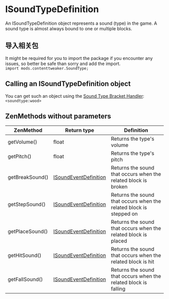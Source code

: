 # ISoundTypeDefinition

An ISoundTypeDefinition object represents a sound (type) in the game. A sound type is almost always bound to one or multiple blocks.

## 导入相关包
It might be required for you to import the package if you encounter any issues, so better be safe than sorry and add the import.  
`import mods.contenttweaker.SoundType;`

## Calling an ISoundTypeDefinition object
You can get such an object using the [Sound Type Bracket Handler](/Mods/ContentTweaker/Vanilla/Brackets/Bracket_Sound_Type/):  
`<soundtype:wood>`

## ZenMethods without parameters
| ZenMethod       | Return type                                                                             | Definition                                                         |
| --------------- | --------------------------------------------------------------------------------------- | ------------------------------------------------------------------ |
| getVolume()     | float                                                                                   | Returns the type's volume                                          |
| getPitch()      | float                                                                                   | Returns the type's pitch                                           |
| getBreakSound() | [ISoundEventDefinition](/Mods/ContentTweaker/Vanilla/Types/Sound/ISoundTypeDefinition/) | Returns the sound that occurs when the related block is broken     |
| getStepSound()  | [ISoundEventDefinition](/Mods/ContentTweaker/Vanilla/Types/Sound/ISoundTypeDefinition/) | Returns the sound that occurs when the related block is stepped on |
| getPlaceSound() | [ISoundEventDefinition](/Mods/ContentTweaker/Vanilla/Types/Sound/ISoundTypeDefinition/) | Returns the sound that occurs when the related block is placed     |
| getHitSound()   | [ISoundEventDefinition](/Mods/ContentTweaker/Vanilla/Types/Sound/ISoundTypeDefinition/) | Returns the sound that occurs when the related block is hit        |
| getFallSound()  | [ISoundEventDefinition](/Mods/ContentTweaker/Vanilla/Types/Sound/ISoundTypeDefinition/) | Returns the sound that occurs when the related block is falling    |

